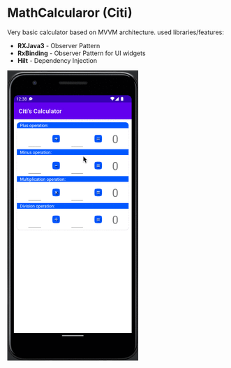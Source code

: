 # MathCalcularor (Citi)

Very basic calculator based on MVVM architecture. used libraries/features:
* <b>RXJava3</b> - Observer Pattern
* <b>RxBinding</b> - Observer Pattern for UI widgets
* <b>Hilt</b> - Dependency Injection


![img](demo.gif)
